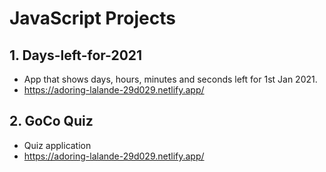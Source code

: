# JavaScript Projects

## 1. Days-left-for-2021

- App that shows days, hours, minutes and seconds left for 1st Jan 2021.
- https://adoring-lalande-29d029.netlify.app/

## 2. GoCo Quiz

- Quiz application
- https://adoring-lalande-29d029.netlify.app/
